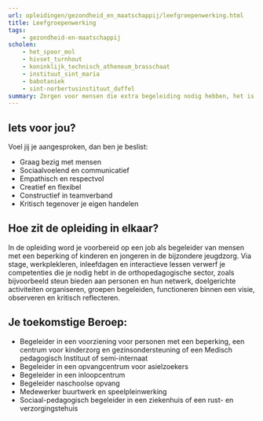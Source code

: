 ```yaml
---
url: opleidingen/gezondheid_en_maatschappij/leefgroepenwerking.html
title: Leefgroepenwerking
tags:
    - gezondheid-en-maatschappij
scholen:
    - het_spoor_mol
    - hivset_turnhout
    - koninklijk_technisch_atheneum_brasschaat
    - instituut_sint_maria
    - babotaniek
    - sint-norbertusinstituut_duffel
summary: Zorgen voor mensen die extra begeleiding nodig hebben, het is niet iedereen gegeven. Een hart hebben voor mensen, een luisterend oor kunnen bieden en flexibel inspelen op onverwachte situaties zijn slechts enkele noodzakelijke vaardigheden en attitudes. Heb jij dat talent voor mensen en wil je graag aan de slag in de zorgsector, dan ligt jouw toekomst misschien wel in Leefgroepenwerking.
---
```


## Iets voor jou?

Voel jij je aangesproken, dan ben je beslist:

* Graag bezig met mensen
* Sociaalvoelend en communicatief
* Empathisch en respectvol
* Creatief en flexibel
* Constructief in teamverband
* Kritisch tegenover je eigen handelen

## Hoe zit de opleiding in elkaar?

In de opleiding word je voorbereid op een job als begeleider van mensen met een beperking of kinderen en jongeren in de bijzondere jeugdzorg. Via stage, werkplekleren, inleefdagen en interactieve lessen verwerf je competenties die je nodig hebt in de orthopedagogische sector, zoals bijvoorbeeld steun bieden aan personen en hun netwerk, doelgerichte activiteiten organiseren, groepen begeleiden, functioneren binnen een visie, observeren en kritisch reflecteren.

## Je toekomstige Beroep:

* Begeleider in een voorziening voor personen met een beperking, een centrum voor kinderzorg en gezinsondersteuning of een Medisch pedagogisch Instituut of semi-internaat
* Begeleider in een opvangcentrum voor asielzoekers
* Begeleider in een inloopcentrum
* Begeleider naschoolse opvang
* Medewerker buurtwerk en speelpleinwerking
* Sociaal-pedagogisch begeleider in een ziekenhuis of een rust- en verzorgingstehuis
